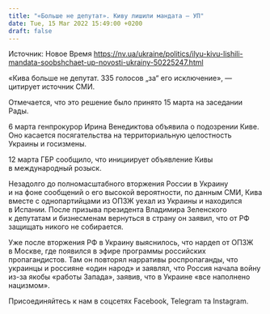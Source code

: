 ```yaml
---
title: "«Больше не депутат». Киву лишили мандата — УП"
date: Tue, 15 Mar 2022 15:49:00 +0200
draft: false
---
```

Источник: Новое Время https://nv.ua/ukraine/politics/ilyu-kivu-lishili-mandata-soobshchaet-up-novosti-ukrainy-50225247.html


«Кива больше не депутат. 335 голосов „за“ его исключение», — цитирует источник СМИ.

Отмечается, что это решение было принято 15 марта на заседании Рады.

6 марта генпрокурор Ирина Венедиктова объявила о подозрении Киве. Оно касается посягательства на территориальную целостность Украины и госизмены.

12 марта ГБР сообщило, что инициирует объявление Кивы в международный розыск.

Незадолго до полномасштабного вторжения России в Украину и на фоне сообщений о его высокой вероятности, по данным СМИ, Кива вместе с однопартийцами из ОПЗЖ уехал из Украины и находился в Испании. После призыва президента Владимира Зеленского к депутатам и бизнесменам вернуться в страну он заявил, что от РФ защищать никого не собирается.

Уже после вторжения РФ в Украину выяснилось, что нардеп от ОПЗЖ в Москве, где появился в эфире программы российских пропагандистов. Там он повторял нарративы роспропаганды, что украинцы и россияне «один народ» и заявлял, что Россия начала войну из-за якобы «работы Запада», заявив, что в Украине «все наполнено нацизмом».

Присоединяйтесь к нам в соцсетях Facebook, Telegram та Instagram.
